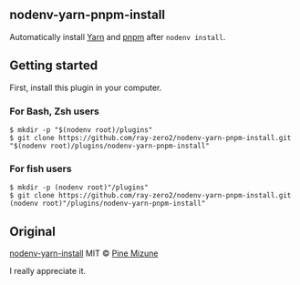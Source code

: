 nodenv-yarn-pnpm-install
-------------------

Automatically install [Yarn](https://github.com/yarnpkg/yarn) and [pnpm](https://github.com/pnpm/pnpm) after `nodenv install`.

## Getting started
First, install this plugin in your computer.

### For Bash, Zsh users

```
$ mkdir -p "$(nodenv root)/plugins"
$ git clone https://github.com/ray-zero2/nodenv-yarn-pnpm-install.git "$(nodenv root)/plugins/nodenv-yarn-pnpm-install"
```

### For fish users

```
$ mkdir -p (nodenv root)"/plugins"
$ git clone https://github.com/ray-zero2/nodenv-yarn-pnpm-install.git (nodenv root)"/plugins/nodenv-yarn-pnpm-install"
```


## Original
[nodenv-yarn-install](https://github.com/pine/nodenv-yarn-install)
MIT &copy; [Pine Mizune](https://profile.pine.moe)

I really appreciate it.